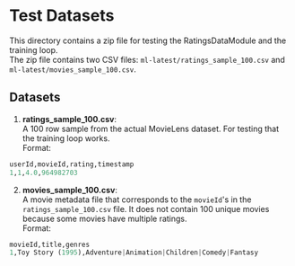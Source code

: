 # Test Datasets

This directory contains a zip file for testing the RatingsDataModule and the training loop.  
The zip file contains two CSV files: `ml-latest/ratings_sample_100.csv` and `ml-latest/movies_sample_100.csv`.

## Datasets

1. **ratings_sample_100.csv**:  
A 100 row sample from the actual MovieLens dataset. For testing that the training loop works.  
Format:

```python
userId,movieId,rating,timestamp
1,1,4.0,964982703
```

2. **movies_sample_100.csv**:  
A movie metadata file that corresponds to the `movieId`'s in the `ratings_sample_100.csv` file. It does not contain 100 unique movies because some movies have multiple ratings.  
Format:

```python
movieId,title,genres
1,Toy Story (1995),Adventure|Animation|Children|Comedy|Fantasy
```
